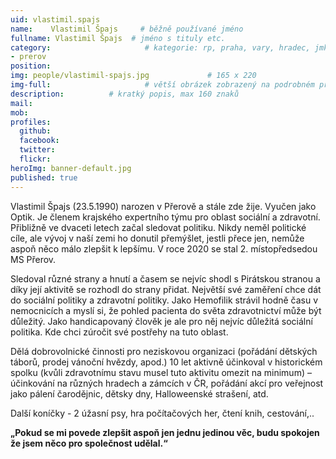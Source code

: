 ```yaml
---
uid: vlastimil.spajs
name:    Vlastimil Špajs     # běžně používané jméno
fullname: Vlastimil Špajs  # jméno s tituly etc.
category:                     # kategorie: rp, praha, vary, hradec, jmk, senat
- prerov
position: 
img: people/vlastimil-spajs.jpg             # 165 x 220
img-full:                     # větší obrázek zobrazený na podrobném profilu
description:          # kratký popis, max 160 znaků
mail: 
mob: 
profiles:
  github:
  facebook: 
  twitter:         
  flickr: 
heroImg: banner-default.jpg
published: true
---
```

Vlastimil Špajs (23.5.1990) narozen v Přerově a stále zde žije. Vyučen jako Optik. Je členem krajského expertního týmu pro oblast sociální a zdravotní. Přibližně ve dvaceti letech začal sledovat politiku. Nikdy neměl politické cíle, ale vývoj v naší zemi ho donutil přemýšlet, jestli přece jen, nemůže aspoň něco málo zlepšit k lepšímu. V roce 2020 se stal 2. místopředsedou MS Přerov.

Sledoval různé strany a hnutí a časem se nejvíc shodl s Pirátskou stranou a díky její aktivitě se rozhodl do strany přidat. Největší své zaměření chce dát do sociální politiky a zdravotní politiky. Jako Hemofilik strávil hodně času v nemocnicích a myslí si, že pohled pacienta do světa zdravotnictví může být důležitý. Jako handicapovaný člověk je ale pro něj nejvíc důležitá sociální politika. Kde chci zúročit své postřehy na tuto oblast.

Dělá dobrovolnické činnosti pro neziskovou organizaci (pořádání dětských táborů, prodej vánoční hvězdy, apod.) 10 let aktivně účinkoval v historickém spolku (kvůli zdravotnímu stavu musel tuto aktivitu omezit na minimum) – účinkování na různých hradech a zámcích v ČR, pořádání akcí pro veřejnost jako pálení čarodějnic, dětsky dny, Halloweenské strašení, atd.

Další koníčky - 2 úžasní psy, hra počítačových her, čtení knih, cestování,..

**„Pokud se mi povede zlepšit aspoň jen jednu jedinou věc, budu spokojen že jsem něco pro společnost udělal.“**

